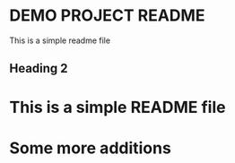 # DEMO PROJECT README
 This is a simple readme file
 ## Heading 2
 
 # This is a simple README file
 # Some more additions